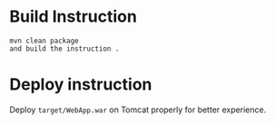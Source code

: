 

#  Build Instruction


```
mvn clean package
and build the instruction .
```

# Deploy instruction

Deploy ```target/WebApp.war``` on Tomcat properly for better experience.

